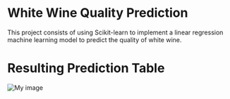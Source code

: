 # White Wine Quality Prediction

This project consists of using Scikit-learn to implement a linear regression machine learning model to
predict the quality of white wine.

# Resulting Prediction Table
![My image](https://github.com/Eddie-Carrizales/My-Python-Projects/blob/main/Machine%20Learning%20Projects/Wine%20Predictions/Predictions_Table_Part2.png)
